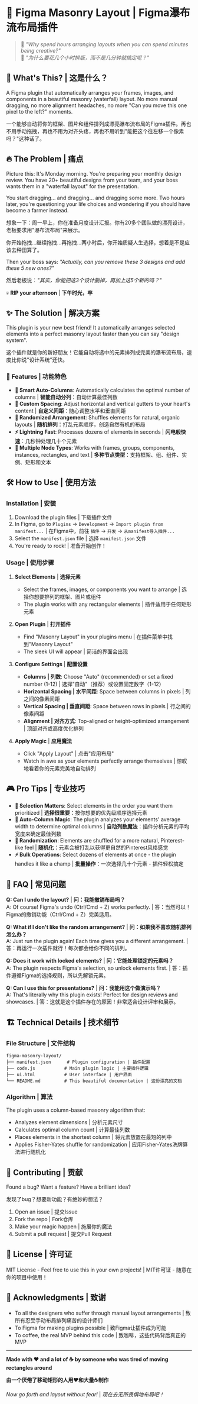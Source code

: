 # 🧱 Figma Masonry Layout | Figma瀑布流布局插件

> 📑 *"Why spend hours arranging layouts when you can spend minutes being creative?"*  
> 📑 *"为什么要花几个小时排版，而不是几分钟就搞定呢？"*

## 🎯 What's This? | 这是什么？

A Figma plugin that automatically arranges your frames, images, and components in a beautiful masonry (waterfall) layout. No more manual dragging, no more alignment headaches, no more "Can you move this one pixel to the left?" moments.

一个能够自动将你的框架、图片和组件排列成漂亮瀑布流布局的Figma插件。再也不用手动拖拽，再也不用为对齐头疼，再也不用听到"能把这个往左移一个像素吗？"这种话了。

## 🔥 The Problem | 痛点

Picture this: It's Monday morning. You're preparing your monthly design review. You have 20+ beautiful designs from your team, and your boss wants them in a "waterfall layout" for the presentation. 

You start dragging... and dragging... and dragging some more. Two hours later, you're questioning your life choices and wondering if you should have become a farmer instead.

想象一下：周一早上，你在准备月度设计汇报。你有20多个团队做的漂亮设计，老板要求用"瀑布流布局"来展示。

你开始拖拽...继续拖拽...再拖拽...两小时后，你开始质疑人生选择，想着是不是应该去种田算了。

Then your boss says: *"Actually, can you remove these 3 designs and add these 5 new ones?"*

然后老板说：*"其实，你能把这3个设计删掉，再加上这5个新的吗？"*

💀 **RIP your afternoon** | **下午时光，卒**

## ✨ The Solution | 解决方案

This plugin is your new best friend! It automatically arranges selected elements into a perfect masonry layout faster than you can say "design system".

这个插件就是你的新好朋友！它能自动将选中的元素排列成完美的瀑布流布局，速度比你说"设计系统"还快。

### 🚀 Features | 功能特色

- **🤖 Smart Auto-Columns**: Automatically calculates the optimal number of columns | **智能自动分列**：自动计算最佳列数
- **📏 Custom Spacing**: Adjust horizontal and vertical gutters to your heart's content | **自定义间距**：随心调整水平和垂直间距
- **🎲 Randomized Arrangement**: Shuffles elements for natural, organic layouts | **随机排列**：打乱元素顺序，创造自然有机的布局
- **⚡ Lightning Fast**: Processes dozens of elements in seconds | **闪电般快速**：几秒钟处理几十个元素
- **🎨 Multiple Node Types**: Works with frames, groups, components, instances, rectangles, and text | **多种节点类型**：支持框架、组、组件、实例、矩形和文本

## 🛠️ How to Use | 使用方法

### Installation | 安装

1. Download the plugin files | 下载插件文件
2. In Figma, go to `Plugins` → `Development` → `Import plugin from manifest...` | 在Figma中，前往 `插件` → `开发` → `从manifest导入插件...`
3. Select the `manifest.json` file | 选择 `manifest.json` 文件
4. You're ready to rock! | 准备开始创作！

### Usage | 使用步骤

1. **Select Elements** | **选择元素**
   - Select the frames, images, or components you want to arrange | 选择你想要排列的框架、图片或组件
   - The plugin works with any rectangular elements | 插件适用于任何矩形元素

2. **Open Plugin** | **打开插件**
   - Find "Masonry Layout" in your plugins menu | 在插件菜单中找到"Masonry Layout"
   - The sleek UI will appear | 简洁的界面会出现

3. **Configure Settings** | **配置设置**
   - **Columns | 列数**: Choose "Auto" (recommended) or set a fixed number (1-12) | 选择"自动"（推荐）或设置固定数字（1-12）
   - **Horizontal Spacing | 水平间距**: Space between columns in pixels | 列之间的像素间距
   - **Vertical Spacing | 垂直间距**: Space between rows in pixels | 行之间的像素间距
   - **Alignment | 对齐方式**: Top-aligned or height-optimized arrangement | 顶部对齐或高度优化排列

4. **Apply Magic** | **应用魔法**
   - Click "Apply Layout" | 点击"应用布局"
   - Watch in awe as your elements perfectly arrange themselves | 惊叹地看着你的元素完美地自动排列

## 🎮 Pro Tips | 专业技巧

- **🎯 Selection Matters**: Select elements in the order you want them prioritized | **选择很重要**：按你想要的优先级顺序选择元素
- **📐 Auto-Column Magic**: The plugin analyzes your elements' average width to determine optimal columns | **自动列数魔法**：插件分析元素的平均宽度来确定最佳列数
- **🔄 Randomization**: Elements are shuffled for a more natural, Pinterest-like feel | **随机化**：元素会被打乱以获得更自然的Pinterest风格感觉
- **⚡ Bulk Operations**: Select dozens of elements at once - the plugin handles it like a champ | **批量操作**：一次选择几十个元素 - 插件轻松搞定

## 🤔 FAQ | 常见问题

**Q: Can I undo the layout?** | **问：我能撤销布局吗？**  
A: Of course! Figma's undo (Ctrl/Cmd + Z) works perfectly. | 答：当然可以！Figma的撤销功能（Ctrl/Cmd + Z）完美适用。

**Q: What if I don't like the random arrangement?** | **问：如果我不喜欢随机排列怎么办？**  
A: Just run the plugin again! Each time gives you a different arrangement. | 答：再运行一次插件就行！每次都会给你不同的排列。

**Q: Does it work with locked elements?** | **问：它能处理锁定的元素吗？**  
A: The plugin respects Figma's selection, so unlock elements first. | 答：插件遵循Figma的选择规则，所以先解锁元素。

**Q: Can I use this for presentations?** | **问：我能用这个做演示吗？**  
A: That's literally why this plugin exists! Perfect for design reviews and showcases. | 答：这就是这个插件存在的原因！非常适合设计评审和展示。

## 🏗️ Technical Details | 技术细节

### File Structure | 文件结构
```
figma-masonry-layout/
├── manifest.json      # Plugin configuration | 插件配置
├── code.js           # Main plugin logic | 主要插件逻辑
├── ui.html           # User interface | 用户界面
└── README.md         # This beautiful documentation | 这份漂亮的文档
```

### Algorithm | 算法
The plugin uses a column-based masonry algorithm that:
- Analyzes element dimensions | 分析元素尺寸
- Calculates optimal column count | 计算最佳列数
- Places elements in the shortest column | 将元素放置在最短的列中
- Applies Fisher-Yates shuffle for randomization | 应用Fisher-Yates洗牌算法进行随机化

## 🤝 Contributing | 贡献

Found a bug? Want a feature? Have a brilliant idea? 

发现了bug？想要新功能？有绝妙的想法？

1. Open an issue | 提交Issue
2. Fork the repo | Fork仓库
3. Make your magic happen | 施展你的魔法
4. Submit a pull request | 提交Pull Request

## 📜 License | 许可证

MIT License - Feel free to use this in your own projects! | MIT许可证 - 随意在你的项目中使用！

## 🙏 Acknowledgments | 致谢

- To all the designers who suffer through manual layout arrangements | 致所有忍受手动布局排列痛苦的设计师们
- To Figma for making plugins possible | 致Figma让插件成为可能
- To coffee, the real MVP behind this code | 致咖啡，这些代码背后真正的MVP

---

**Made with ❤️ and a lot of ☕ by someone who was tired of moving rectangles around**

**由一个厌倦了移动矩形的人用❤️和大量☕制作**

*Now go forth and layout without fear!* | *现在去无所畏惧地布局吧！*